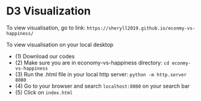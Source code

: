 # D3 Visualization

To view visualisation, go to link: `https://sheryll2019.github.io/econmy-vs-happiness/`


To view visualisation on your local desktop
- (1) Download our codes
- (2) Make sure you are in economy-vs-happiness directory: `cd econmy-vs-happiness`
- (3) Run the .html file in your local http server: `python -m http.server 8080` 
- (4) Go to your browser and search `localhost:8080` on your search bar
- (5) Click on `index.html`
